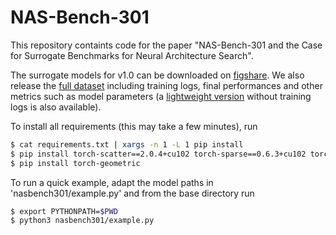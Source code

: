 # NAS-Bench-301

This repository containts code for the paper "NAS-Bench-301 and the Case for Surrogate Benchmarks for Neural Architecture Search".

The surrogate models for v1.0 can be downloaded on [figshare](https://figshare.com/articles/software/nasbench301_models_v1_0_zip/13061837). We also release the [full dataset](https://figshare.com/articles/dataset/nasbench301_full_data/13285934) including training logs, final performances and other metrics such as model parameters (a [lightweight version](https://figshare.com/articles/dataset/nasbench301_data/13247021) without training logs is also available).

To install all requirements (this may take a few minutes), run

```sh
$ cat requirements.txt | xargs -n 1 -L 1 pip install
$ pip install torch-scatter==2.0.4+cu102 torch-sparse==0.6.3+cu102 torch-cluster==1.5.5+cu102 torch-spline-conv==1.2.0+cu102 -f https://pytorch-geometric.com/whl/torch-1.5.0.html
$ pip install torch-geometric
```

To run a quick example, adapt the model paths in 'nasbench301/example.py' and from the base directory run

```sh
$ export PYTHONPATH=$PWD
$ python3 nasbench301/example.py
```
